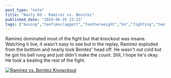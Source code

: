 ```yaml
---
post_type: "note" 
title: "Nasty KO - Ramirez vs. Benitez"
published_date: "2024-06-29 23:23"
tags: ["boxing","teofimoclaggett","featherweight","ko","fighting","teofimo","claggett"]
---
```


Ramirez dominated most of the fight but that knockout was insane. Watching it live, it wasn't easy to see but in the replay, Ramirez exploded from the botttom and nearly took Benitez' head off. He wasn't out cold but he got his bell rung and just didn't make the count. Still, I hope he's okay. He took a beating the rest of the fight. 

[![Ramirez vs. Benitez Knowckout](https://i.ytimg.com/vi/GO3ogPThnIY/frame0.jpg)](https://www.youtube.com/shorts/GO3ogPThnIY "Ramirez vs. Benitez Knowckout")